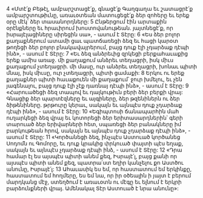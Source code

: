 4 «Մտէ՛ք Բեթէլ, ամբարշտացէ՛ք,
գնացէ՛ք Գաղգաղա եւ շատացրէ՛ք ամբարշտութիւնը,
առաւօտեան մատուցեցէ՛ք ձեր զոհերը
եւ երեք օրը մէկ՝ ձեր տասանորդները:
5 Ընթերցում էին արտաքին օրէնքները եւ հրաւիրում խոստովանութեան.
յայտնեցէ՛ք, որ իսրայէլացիները սիրեցին սա», - ասում է Տէրը:
6 «Ես ձեր բոլոր քաղաքներում ատամի ցաւ պատճառեցի ձեզ
եւ հացի կարօտ թողեցի ձեր բոլոր բնակավայրերում,
բայց դուք էլի չդարձաք դէպի ինձ», - ասում է Տէրը:
7 «Եւ ձեզ անձրեւից զրկեցի բերքահաւաքից երեք ամիս առաջ.
մի քաղաքում անձրեւ տեղացրի,
իսկ միւս քաղաքում չտեղացրի.
մի մասը, ուր անձրեւ տեղացրի, խոնաւ պիտի մնայ,
իսկ միւսը, ուր չտեղացրի, պիտի ցամաքի:
8 Երկու ու երեք քաղաքներ պիտի հաւաքուեն մի քաղաքում՝ ջուր խմելու,
եւ չեն յագենալու,
բայց դուք էլի չէք դառնայ դէպի ինձ», - ասում է Տէրը:
9 «Հարուածեցի ձեզ տապով
եւ դալկութիւն բերի ձեր բերքի վրայ:
Գնացիք ձեր պարտէզները եւ այգիները,
ձեր թզենիներն ու ձեր ձիթենիները.
թրթուրը կերաւ,
սակայն եւ այնպէս դուք չդարձաք դէպի ինձ», - ասում է Տէրը:
10 «Եգիպտոսի ճանապարհին մահ ուղարկեցի ձեզ վրայ
եւ կոտորեցի ձեր երիտասարդներին՝
գերի տարուած ձեր երիվարների հետ,
սպառեցի ձեր բանակները իմ բարկութեան հրով,
սակայն եւ այնպէս դուք չդարձաք դէպի ինձ», - ասում է Տէրը:
11 «Կործանեցի ձեզ, ինչպէս Աստուած կործանեց Սոդոմն ու Գոմորը,
եւ դուք կրակից փրկուած փայտի պէս եղաք,
սակայն եւ այնպէս չդարձաք դէպի ինձ, - ասում է Տէրը:
12 «Դրա համար էլ ես այսպէս պիտի անեմ քեզ, Իսրայէ՛լ,
բայց քանի որ այսպէս պիտի անեմ քեզ,
պատրա՛ստ եղիր կանչելու քո Աստծու անունը, Իսրայէ՛լ:
13 Ահաւասիկ ես եմ, որ հաստատում եմ երկինքը,
հաստատում եմ հողմերը,
ես եմ նա, որ իր օծեալին ի յայտ է բերում մարդկանց մէջ,
ստեղծում է առաւօտն ու մէգը
եւ ելնում է երկրի բարձունքների վրայ.
Ամենակալ Տէր Աստուած է նրա անունը»:
